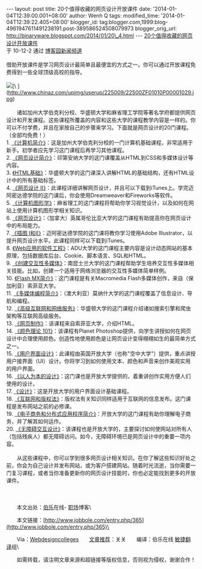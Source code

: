 --- layout: post title: 20个值得收藏的网页设计开放课件 date:
'2014-01-04T12:39:00.001+08:00' author: Wenh Q tags: modified\_time:
'2014-01-04T12:39:22.405+08:00' blogger\_id:
tag:blogger.com,1999:blog-4961947611491238191.post-389586524508079973
blogger\_orig\_url: http://binaryware.blogspot.com/2014/01/20\_4.html
--- [20个值得收藏的网页设计开放课件](http://news.cnblogs.com/n/83307/)\
于 10-12-2 通过 [博客园新闻频道](http://news.cnblogs.com/)\
\
借助开放课件是学习网页设计最简单且最便宜的方式之一。你可以通过开放课程免费得到一些全球顶级高校的指导。\
\
![](https://images-blogger-opensocial.googleusercontent.com/gadgets/proxy?url=http%3A%2F%2Fpic003.cnblogs.com%2F2010%2F104216%2F201012%2F2010120310533420.jpg&container=blogger&gadget=a&rewriteMime=image%2F*)[\
](http://www.chinaz.com/upimg/userup/225009/22500ZF01010P00001029.jpg) \
\
　　诸如加州大学伯克利分校、华盛顿大学和麻省理工学院等著名学府都提供网页设计和开发课程。这些课程所覆盖的内容和这些大学的课程教学内容是一样的。你可以不付学费，并且在家按自己的步骤来学习。下面就是网页设计的20门课程。（全部均免费！）
\
 1.
[《计算机简介》](http://webcast.berkeley.edu/course_details.php?seriesid=1906978395)：这是加州大学伯克利分校的一门计算机基础课程，非常适用于新手。初学者应先学习这门课程后再学习其他课程。
\
 2.
[《网页设计简介》](http://wally.cs.iupui.edu/n241_06/)：印第安纳大学的这门课覆盖从HTML到CSS和多媒体设计等内容。
\
 3.
[《HTML基础》](http://www.outreach.washington.edu/openuw/asp/transform.asp?course=Htmlbasics&xml=htmlbasics_intro1)：华盛顿大学的这门课深入讲解HTML的基础结构，还有HTML设计中的所有基础标签。
\
 4. [《网页设计
II》](http://itunes.apple.com/WebObjects/MZStore.woa/wa/viewiTunesUCollection?id=381369485)：此课程详细讲解网页设计，并且可以下载到iTunes上。学完迈阿密达德学院的这门课后，你会使用Dreamweaver和Fireworks等软件。
\
 5.
[《计算机图形学》](http://stellar.mit.edu/S/course/6/fa07/6.837/materials.html)：麻省理工的这门课程将帮助你学习视觉设计，以及如何在网站上使用计算机图形学相关知识。
\
 6.
[《网页设计》](http://www.cs.ubc.ca/~tmm/courses/cpsc533c-06-fall/)：（加拿大）英属哥伦比亚大学的这门课程有助提高你在网页设计中的布局能力。
\
 7. [《插图
I和II》](http://itunes.apple.com/WebObjects/MZStore.woa/wa/viewiTunesUCollection?id=381369375)：迈阿密达德学院的这门课将教你学习使用Adobe
Illustrator，以提升网页设计水平。此课程同样可以下载到iTunes。 \
 8.
[《Web应用的软件工程》](http://www.aduni.org/courses/web/)：ADU大学的这门课程主要内容是设计动态网站的基本原理，包括数据库后台、Cookie、脚本语言、SQL和HTML。
\
 9.
[《创建交互性多媒体》](http://ocw.usq.edu.au/course/view.php?id=15)：南昆士兰大学的这门课程帮助学生培养交互性多媒体相关技能。比如，创建一个适用于网络浏览器的交互性多媒体简单样例。
\
 10. [《Flash
MX简介》](http://sofia.fhda.edu/gallery/flash/)：这门课程是有关Macromedia
Flash多媒体创作，来自（保加利亚）索菲亚大学。 \
 11.
[《多媒体编程简介》](http://www.csse.monash.edu.au/~cema/courses/FIT5900/lectNotes.html)：（澳大利亚）莫纳什大学的这门课程覆盖了信息设计、导航和编程。
\
 12.
[《高级互联网和网络服务》](http://www.cs.washington.edu/education/courses/454/)：华盛顿大学的这门课程介绍诸如搜索引擎和爬虫架构等互联网高级服务。
\
 13.
[《网页制作》](http://sofia.fhda.edu/gallery/html/)：该课程来自索菲亚大学，介绍HTML。
\
 14. [《颜色理论
101》](http://www.planetphotoshop.com/color-theory-101-2.html)：该课程有Planet
Photoshop提供，向学生讲授如何在网页设计中合理使用颜色。创造性地使用颜色是让网页设计变得栩栩如生的最简单方式之一。
\
 15.
[《用户界面设计》](http://openlearn.open.ac.uk/course/view.php?name=M873_1)：此课程由英国开放大学（也称"空中大学"）提供，重点讲授用户接界面（UI）设计。你将学习到如何使用文本、颜色和声音来创作美观实用的用户界面。
\
 16.
[《以人为本的设计》](http://openlearn.open.ac.uk/course/view.php?name=T211_1)：这门课也是开放大学提供的，着重讲创作实用方便人们使用的设计。
\
 17.
[《设计》](http://openlearn.open.ac.uk/course/view.php?name=T173_1)：这是开放大学的用户界面设计基础课程。
\
 18.
[《互联网和版权法》](http://www.wdvl.com/Internet/Law/Copyright/)：版权法有关知识同样适用于互联网的信息发布。这门课程是发布网站之前的必修课。
\
 19.
[《电子商务和分布式应用程序简介》](http://openlearn.open.ac.uk/course/view.php?id=2643)：开放大学的这门课程有助你理解电子商务，并了解其如何运作。
\
 20.
[《无障碍交互设计》](http://openlearn.open.ac.uk/course/view.php?id=2057)：该课程也是开放大学的，主要探讨如何使网站对所有人（包括残疾人）都无障碍访问。如今，无障碍环境已是网页设计中的重要一项内容。
\
\
　　从这些课程中，你可以学到很多网页设计相关知识。在你了解这些知识好处之前，你会为自己设计并发布网站，或为客户搭建网站。随着时光流逝，当你需要一门复习课程，或者当你准备更新你的网页设计技能时，你也必定能找到更多的开放课件。\
 \
 \
 \
 　　本文出处：[伯乐](http://www.jobbole.com/)在线-
[职场](http://www.jobbole.com/blog.php)博客\

　　本文链接：[http://www.jobbole.com/entry.php/365](http://www.jobbole.com/entry.php/365)\

　　Via：[Webdesigncolleges](http://www.webdesigncolleges.org/20-open-courseware-classes-on-web-design-worth-bookmarking.html)　　[文章推荐](http://www.jobbole.com/showthread.php/3902)：关关　　编译：伯乐在线
[敏捷翻译](http://www.jobbole.com/showthread.php/3546)组\

　　如需转载，请注明文章来源和超链接等版权信息，否则视为侵权，谢谢合作！
